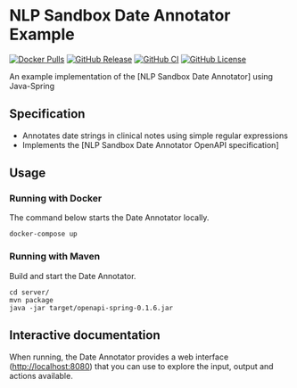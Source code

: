# NLP Sandbox Date Annotator Example

[![Docker Pulls](https://img.shields.io/docker/pulls/nlpsandbox/date-annotator-example-java.svg?color=94398d&labelColor=555555&logoColor=ffffff&style=for-the-badge&label=pulls&logo=docker)](https://hub.docker.com/r/nlpsandbox/date-annotator-example-java)
[![GitHub Release](https://img.shields.io/github/release/nlpsandbox/date-annotator-example-java.svg?include_prereleases&color=94398d&labelColor=555555&logoColor=ffffff&style=for-the-badge&logo=github)](https://github.com/nlpsandbox/date-annotator-example-java/releases)
[![GitHub CI](https://img.shields.io/github/workflow/status/nlpsandbox/date-annotator-example-java/ci.svg?color=94398d&labelColor=555555&logoColor=ffffff&style=for-the-badge&logo=github)](https://github.com/nlpsandbox/date-annotator-example-java)
[![GitHub License](https://img.shields.io/github/license/nlpsandbox/date-annotator-example-java.svg?color=94398d&labelColor=555555&logoColor=ffffff&style=for-the-badge&logo=github)](https://github.com/nlpsandbox/date-annotator-example-java)

An example implementation of the [NLP Sandbox Date Annotator] using Java-Spring

## Specification

- Annotates date strings in clinical notes using simple regular expressions
- Implements the [NLP Sandbox Date Annotator OpenAPI specification]

## Usage

### Running with Docker

The command below starts the Date Annotator locally.

    docker-compose up

### Running with Maven

Build and start the Date Annotator.

    cd server/
    mvn package
    java -jar target/openapi-spring-0.1.6.jar

## Interactive documentation

When running, the Date Annotator provides a web interface (<http://localhost:8080>)
that you can use to explore the input, output and actions available.
